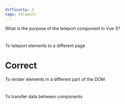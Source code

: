 ```yaml
---
difficulty: 2
tags: teleport
---
```


What is the purpose of the teleport component in Vue 3?

#

To teleport elements to a different page

# Correct

To render elements in a different part of the DOM

#

To transfer data between components